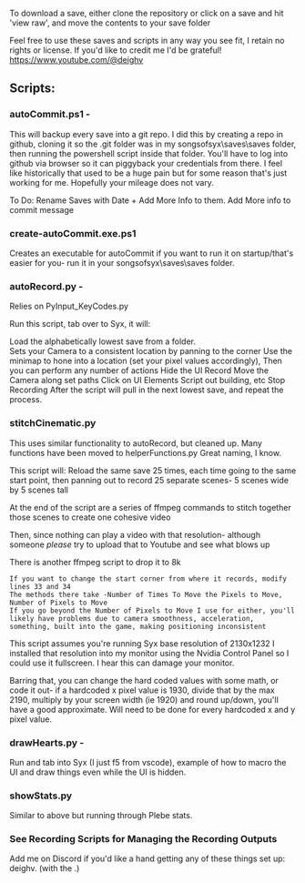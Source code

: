 To download a save, either clone the repository or click on a save and hit 'view raw', and move the contents to your save folder

Feel free to use these saves and scripts in any way you see fit, I retain no rights or license.  If you'd like to credit me I'd be grateful! https://www.youtube.com/@deighv



## Scripts:

### autoCommit.ps1 -
This will backup every save into a git repo.  I did this by creating a repo in github, cloning it so the .git folder was in my songsofsyx\saves\saves folder, then running the powershell script inside that folder.  You'll have to log into github via browser so it can piggyback your credentials from there.  I feel like historically that used to be a huge pain but for some reason that's just working for me. Hopefully your mileage does not vary.

To Do: Rename Saves with Date + Add More Info to them. Add More info to commit message

### create-autoCommit.exe.ps1
Creates an executable for autoCommit if you want to run it on startup/that's easier for you- run it in your songsofsyx\saves\saves folder.

### autoRecord.py -
Relies on PyInput_KeyCodes.py

Run this script, tab over to Syx, it will:

Load the alphabetically lowest save from a folder.  
Sets your Camera to a consistent location by panning to the corner
Use the minimap to hone into a location (set your pixel values accordingly),
Then you can perform any number of actions
  Hide the UI
  Record
  Move the Camera along set paths
  Click on UI Elements
  Script out building, etc
  Stop Recording
After the script will pull in the next lowest save, and repeat the process.

### stitchCinematic.py

This uses similar functionality to autoRecord, but cleaned up.  Many functions have been moved to helperFunctions.py
Great naming, I know.

This script will:
Reload the same save 25 times, each time going to the same start point, then panning out to record 25 separate scenes- 5 scenes wide by 5 scenes tall

At the end of the script are a series of ffmpeg commands to stitch together those scenes to create one cohesive video

Then, since nothing can play a video with that resolution- although someone *please* try to upload that to Youtube and see what blows up

There is another ffmpeg script to drop it to 8k  

	If you want to change the start corner from where it records, modify lines 33 and 34
	The methods there take -Number of Times To Move the Pixels to Move, Number of Pixels to Move
	If you go beyond the Number of Pixels to Move I use for either, you'll likely have problems due to camera smoothness, acceleration, something, built into the game, making positioning inconsistent

This script assumes you're running Syx base resolution of 2130x1232
I installed that resolution into my monitor using the Nvidia Control Panel so I could use it fullscreen.  I hear this can damage your monitor.  

Barring that, you can change the hard coded values with some math, or code it out- if a hardcoded x pixel value is 1930, divide that by the max 2190, multiply by your screen width (ie 1920) and round up/down, you'll have a good approximate.  Will need to be done for every hardcoded x and y pixel value.

### drawHearts.py -
Run and tab into Syx (I just f5 from vscode), example of how to macro the UI and draw things even while the UI is hidden.

### showStats.py
Similar to above but running through Plebe stats.

### See Recording Scripts for Managing the Recording Outputs

Add me on Discord if you'd like a hand getting any of these things set up: deighv. (with the .)
